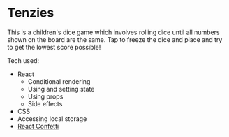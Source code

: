 # Tenzies

This is a children's dice game which involves rolling dice until all numbers shown on the board are the same. Tap to freeze the dice and place and try to get the lowest score possible!

Tech used: 
- React
    * Conditional rendering
    * Using and setting state
    * Using props
    * Side effects
- CSS
- Accessing local storage
- [React Confetti](https://github.com/alampros/react-confetti)
